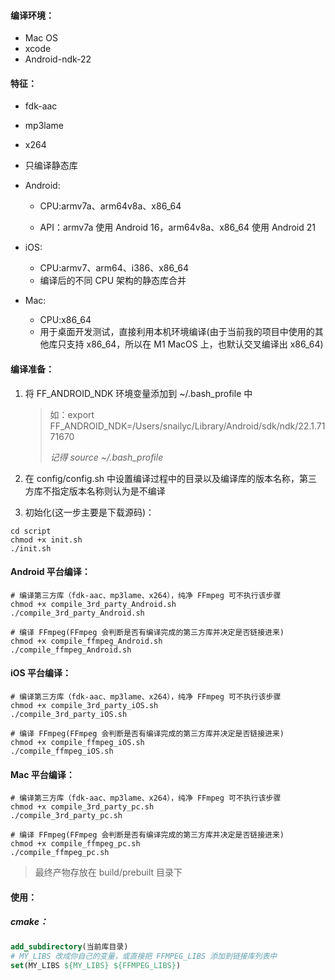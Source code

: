 #### 编译环境：

- Mac OS
- xcode
- Android-ndk-22

#### 特征：

- fdk-aac
- mp3lame
- x264
- 只编译静态库
- Android:

  - CPU:armv7a、arm64v8a、x86_64

  - API：armv7a 使用 Android 16，arm64v8a、x86_64 使用 Android 21
- iOS:
  - CPU:armv7、arm64、i386、x86_64
  - 编译后的不同 CPU 架构的静态库合并
- Mac:
  - CPU:x86_64
  - 用于桌面开发测试，直接利用本机环境编译(由于当前我的项目中使用的其他库只支持 x86_64，所以在 M1 MacOS 上，也默认交叉编译出 x86_64)

#### 编译准备：

1. 将 FF_ANDROID_NDK 环境变量添加到 ~/.bash_profile 中

   > 如：export FF_ANDROID_NDK=/Users/snailyc/Library/Android/sdk/ndk/22.1.7171670
   > 
   > _记得 source ~/.bash_profile_

2. 在 config/config.sh 中设置编译过程中的目录以及编译库的版本名称，第三方库不指定版本名称则认为是不编译
3. 初始化(这一步主要是下载源码)：

```shell
cd script
chmod +x init.sh
./init.sh 
```

#### Android 平台编译：

```shell
# 编译第三方库（fdk-aac、mp3lame、x264），纯净 FFmpeg 可不执行该步骤
chmod +x compile_3rd_party_Android.sh
./compile_3rd_party_Android.sh

# 编译 FFmpeg(FFmpeg 会判断是否有编译完成的第三方库并决定是否链接进来)
chmod +x compile_ffmpeg_Android.sh
./compile_ffmpeg_Android.sh
```

#### iOS 平台编译：

```shell
# 编译第三方库（fdk-aac、mp3lame、x264），纯净 FFmpeg 可不执行该步骤
chmod +x compile_3rd_party_iOS.sh
./compile_3rd_party_iOS.sh

# 编译 FFmpeg(FFmpeg 会判断是否有编译完成的第三方库并决定是否链接进来)
chmod +x compile_ffmpeg_iOS.sh
./compile_ffmpeg_iOS.sh
```

#### Mac 平台编译：

```shell
# 编译第三方库（fdk-aac、mp3lame、x264），纯净 FFmpeg 可不执行该步骤
chmod +x compile_3rd_party_pc.sh
./compile_3rd_party_pc.sh

# 编译 FFmpeg(FFmpeg 会判断是否有编译完成的第三方库并决定是否链接进来)
chmod +x compile_ffmpeg_pc.sh
./compile_ffmpeg_pc.sh
```

> 最终产物存放在 build/prebuilt 目录下

#### 使用：

##### 	cmake：		

```cmake
add_subdirectory(当前库目录)
# MY_LIBS 改成你自己的变量，或直接把 FFMPEG_LIBS 添加到链接库列表中
set(MY_LIBS ${MY_LIBS} ${FFMPEG_LIBS})
```
